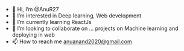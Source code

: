 - 👋 Hi, I’m @AnuR27
- 👀 I’m interested in Deep learning, Web development
- 🌱 I’m currently learning ReactJs
- 💞️ I’m looking to collaborate on ... projects on Machine learning and deploying in web
- 📫 How to reach me anuanand2020@gmail.com

<!---
AnuR27/AnuR27 is a ✨ special ✨ repository because its `README.md` (this file) appears on your GitHub profile.
You can click the Preview link to take a look at your changes.
--->
